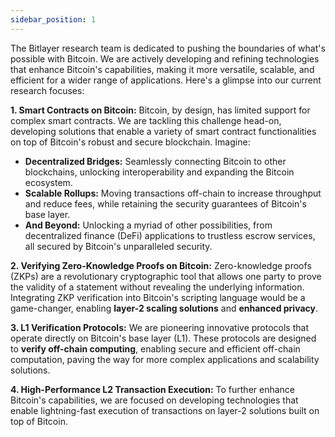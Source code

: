 ```yaml
---
sidebar_position: 1
---
```


The Bitlayer research team is dedicated to pushing the boundaries of what's possible with Bitcoin. We are actively developing and refining technologies that enhance Bitcoin's capabilities, making it more versatile, scalable, and efficient for a wider range of applications. Here's a glimpse into our current research focuses:

**1. Smart Contracts on Bitcoin:** Bitcoin, by design, has limited support for complex smart contracts. We are tackling this challenge head-on, developing solutions that enable a variety of smart contract functionalities on top of Bitcoin's robust and secure blockchain. Imagine:

- **Decentralized Bridges:** Seamlessly connecting Bitcoin to other blockchains, unlocking interoperability and expanding the Bitcoin ecosystem.
- **Scalable Rollups:** Moving transactions off-chain to increase throughput and reduce fees, while retaining the security guarantees of Bitcoin's base layer.
- **And Beyond:** Unlocking a myriad of other possibilities, from decentralized finance (DeFi) applications to trustless escrow services, all secured by Bitcoin's unparalleled security.

**2. Verifying Zero-Knowledge Proofs on Bitcoin:** Zero-knowledge proofs (ZKPs) are a revolutionary cryptographic tool that allows one party to prove the validity of a statement without revealing the underlying information. Integrating ZKP verification into Bitcoin's scripting language would be a game-changer, enabling **layer-2 scaling solutions** and **enhanced privacy**.

**3. L1 Verification Protocols:** We are pioneering innovative protocols that operate directly on Bitcoin's base layer (L1). These protocols are designed to **verify off-chain computing**, enabling secure and efficient off-chain computation, paving the way for more complex applications and scalability solutions.

**4. High-Performance L2 Transaction Execution:** To further enhance Bitcoin's capabilities, we are focused on developing technologies that enable lightning-fast execution of transactions on layer-2 solutions built on top of Bitcoin. 
